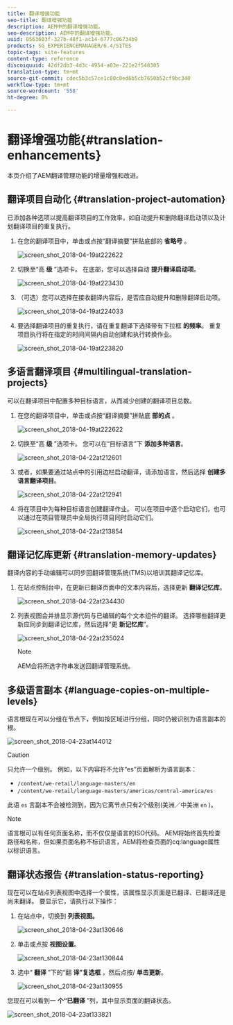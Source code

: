 ```yaml
---
title: 翻译增强功能
seo-title: 翻译增强功能
description: AEM中的翻译增强功能。
seo-description: AEM中的翻译增强功能。
uuid: 0563603f-327b-48f1-ac14-6777c06734b9
products: SG_EXPERIENCEMANAGER/6.4/SITES
topic-tags: site-features
content-type: reference
discoiquuid: 42df2db3-4d3c-4954-a03e-221e2f548305
translation-type: tm+mt
source-git-commit: cdec5b3c57ce1c80c0ed6b5cb7650b52cf9bc340
workflow-type: tm+mt
source-wordcount: '558'
ht-degree: 0%

---
```



# 翻译增强功能{#translation-enhancements}

本页介绍了AEM翻译管理功能的增量增强和改进。

## 翻译项目自动化 {#translation-project-automation}

已添加各种选项以提高翻译项目的工作效率，如自动提升和删除翻译启动项以及计划翻译项目的重复执行。

1. 在您的翻译项目中，单击或点按“翻译摘要”拼贴底部的 **省略号** 。

   ![screen_shot_2018-04-19at222622](assets/screen_shot_2018-04-19at222622.jpg)

1. 切换至“高 **级** ”选项卡。 在底部，您可以选择自动 **提升翻译启动项**。

   ![screen_shot_2018-04-19at223430](assets/screen_shot_2018-04-19at223430.jpg)

1. （可选）您可以选择在接收翻译内容后，是否应自动提升和删除翻译启动项。

   ![screen_shot_2018-04-19at224033](assets/screen_shot_2018-04-19at224033.jpg)

1. 要选择翻译项目的重复执行，请在重复翻译下选择带有下拉框 **的频率**。 重复项目执行将在指定的时间间隔内自动创建和执行转换作业。

   ![screen_shot_2018-04-19at223820](assets/screen_shot_2018-04-19at223820.jpg)

## 多语言翻译项目 {#multilingual-translation-projects}

可以在翻译项目中配置多种目标语言，从而减少创建的翻译项目总数。

1. 在您的翻译项目中，单击或点按“翻译摘要”拼贴底 **部的点** 。

   ![screen_shot_2018-04-19at222622](assets/screen_shot_2018-04-19at222622.jpg)

1. 切换至“高 **级** ”选项卡。 您可以在“目标语言”下 **添加多种语言**。

   ![screen_shot_2018-04-22at212601](assets/screen_shot_2018-04-22at212601.jpg)

1. 或者，如果要通过站点中的引用边栏启动翻译，请添加语言，然后选择 **创建多语言翻译项目**。

   ![screen_shot_2018-04-22at212941](assets/screen_shot_2018-04-22at212941.jpg)

1. 将在项目中为每种目标语言创建翻译作业。 可以在项目中逐个启动它们，也可以通过在项目管理员中全局执行项目同时启动它们。

   ![screen_shot_2018-04-22at213854](assets/screen_shot_2018-04-22at213854.jpg)

## 翻译记忆库更新 {#translation-memory-updates}

翻译内容的手动编辑可以同步回翻译管理系统(TMS)以培训其翻译记忆库。

1. 在站点控制台中，在更新已翻译页面中的文本内容后，选择更新 **翻译记忆库**。

   ![screen_shot_2018-04-22at234430](assets/screen_shot_2018-04-22at234430.jpg)

1. 列表视图会并排显示源代码与已编辑的每个文本组件的翻译。 选择哪些翻译更新应同步到翻译记忆库，然后选择“更 **新记忆库**”。

   ![screen_shot_2018-04-22at235024](assets/screen_shot_2018-04-22at235024.jpg)

   >[!NOTE]
   >
   >AEM会将所选字符串发送回翻译管理系统。

## 多级语言副本 {#language-copies-on-multiple-levels}

语言根现在可以分组在节点下，例如按区域进行分组，同时仍被识别为语言副本的根。

![screen_shot_2018-04-23at144012](assets/screen_shot_2018-04-23at144012.jpg)

>[!CAUTION]
>
>只允许一个级别。 例如，以下内容将不允许“es”页面解析为语言副本：
>
>* `/content/we-retail/language-masters/en`
>* `/content/we-retail/language-masters/americas/central-america/es`

>
>
此语 `es` 言副本不会被检测到，因为它离节点只有2个级别(美洲／中美洲 `en` )。

>[!NOTE]
>
>语言根可以有任何页面名称，而不仅仅是语言的ISO代码。 AEM将始终首先检查路径和名称，但如果页面名称不标识语言，AEM将检查页面的cq:language属性以标识语言。

## 翻译状态报告 {#translation-status-reporting}

现在可以在站点列表视图中选择一个属性，该属性显示页面是已翻译、已翻译还是尚未翻译。 要显示它，请执行以下操作：

1. 在站点中，切换到 **列表视图。**

   ![screen_shot_2018-04-23at130646](assets/screen_shot_2018-04-23at130646.jpg)

1. 单击或点按 **视图设置**。

   ![screen_shot_2018-04-23at130844](assets/screen_shot_2018-04-23at130844.jpg)

1. 选中“ **翻译** ”下的“翻 **译”复选框** ，然后点按/ **单击更新**。

   ![screen_shot_2018-04-23at130955](assets/screen_shot_2018-04-23at130955.jpg)

您现在可以看到一 **个“已翻译** ”列，其中显示页面的翻译状态。

![screen_shot_2018-04-23at133821](assets/screen_shot_2018-04-23at133821.jpg)

